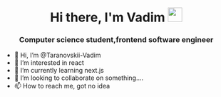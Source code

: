 <h1 align="center">Hi there, I'm Vadim</a> 
<img src="https://github.com/blackcater/blackcater/raw/main/images/Hi.gif" height="32"/></h1>
<h3 align="center">Computer science student,frontend software engineer</h3>

- 👋 Hi, I’m @Taranovskii-Vadim
- 👀 I’m interested in react
- 🌱 I’m currently learning next.js
- 💞️ I’m looking to collaborate on something....
- 📫 How to reach me, got no idea


